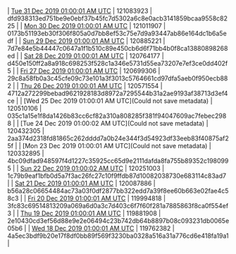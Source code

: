 | [Tue 31 Dec 2019 01:00:01 AM UTC](https://transfer.sh/123UFC/trcninja-dbdump-20191231010001.tar.bz2) | 121083923 | dfd938313ed751be9e0ebf37b45fc7d5302a6c8e0acb3141859bcaa9558c8225 | 
| [Mon 30 Dec 2019 01:00:01 AM UTC]() | 121011907 | 0173b51193eb30f306f805a0d7bb8ef53c75e7d9a93447ab86e164dc1b6a5edf | 
| [Sun 29 Dec 2019 01:00:01 AM UTC](https://transfer.sh/JA6be/trcninja-dbdump-20191229010001.tar.bz2) | 120885221 | 7d7e84e5b44447c0647a1f1b510c89e450cb6d6f71bb4b0f8ca13880898268ed | 
| [Sat 28 Dec 2019 01:00:01 AM UTC](https://transfer.sh/11JLW5/trcninja-dbdump-20191228010001.tar.bz2) | 120764177 | d450e150ff2a8a918c698253f528c1a346e5731d55ea73207e7ef3ce0dd402f5 | 
| [Fri 27 Dec 2019 01:00:01 AM UTC](https://transfer.sh/UG6LK/trcninja-dbdump-20191227010001.tar.bz2) | 120699306 | 29c8a58fb0a3c45cfe09c73e101a3f3013c5764661cd97dfa5aeb0f950ecb882 | 
| [Thu 26 Dec 2019 01:00:01 AM UTC]() | 120571554 | 4712a272299bebad9621928183d8972a7295544b31a2ae9193af38713d3ef4ce | 
| [Wed 25 Dec 2019 01:00:01 AM UTC](Could not save metadata) | 120510106 | 035c1a15e1f8da1426b83cc6cf82a310a808285f381f94047609ac7febec2988 | 
| [Tue 24 Dec 2019 01:00:02 AM UTC](Could not save metadata) | 120432305 | 2aa374d2318fd81865c262dddd7a0b24e344f3d54923df33eeb83f40875af25f | 
| [Mon 23 Dec 2019 01:00:01 AM UTC](Could not save metadata) | 120332895 | 4bc09dfad948597f4d1227c35925cc65d9e2111dafda8fa755b89352c1980995 | 
| [Sun 22 Dec 2019 01:00:02 AM UTC](https://transfer.sh/lMo1H/trcninja-dbdump-20191222010002.tar.bz2) | 120251003 | 1c79b9eaf1bfb0d5a7f3ac26fc27c10f9ffdb87d10082038730e683114c83ad7 | 
| [Sat 21 Dec 2019 01:00:01 AM UTC](https://transfer.sh/mBo4K/trcninja-dbdump-20191221010001.tar.bz2) | 120087886 | b56a28c06654484ac73a03f0df2877bb322edd7a39f8ee60b663e02fae4c58c3 | 
| [Fri 20 Dec 2019 01:00:01 AM UTC](https://transfer.sh/H67cJ/trcninja-dbdump-20191220010001.tar.bz2) | 119994818 | 3fc83c69514813209a069a6d0a3c7d403c6f7f60f281a7885863f8ca0f554ef3 | 
| [Thu 19 Dec 2019 01:00:01 AM UTC]() | 119881908 | 2e10430cd3ef56d88e9e2e06494c23b742db64b8897b08c093231db0065e05b6 | 
| [Wed 18 Dec 2019 01:00:01 AM UTC]() | 119762382 | 4a5ec3bdf9b20e17f8df0bb89f569f3230ba0328a516a31a776cd6e418fa19a1 | 
